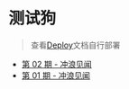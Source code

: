 # 测试狗

>查看[Deploy](https://github.com/thinkerchan/weekly/blob/master/Deploy.md)文档自行部署

* [第 02 期 - 冲浪见闻](https://post.testdog.cn/posts/02-冲浪见闻)
* [第 01 期 - 冲浪见闻](https://post.testdog.cn/posts/01-冲浪见闻)
